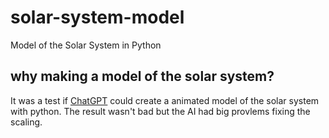 # solar-system-model
Model of the Solar System in Python

## why making a model of the solar system?
It was a test if <a href="https://chat.openai.com">ChatGPT</a> could create a animated model of the solar system with python. The result wasn't bad but the AI had big provlems fixing the scaling.